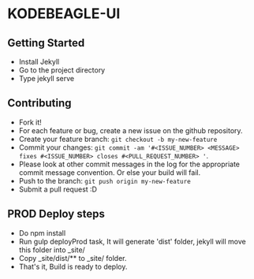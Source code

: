 # KODEBEAGLE-UI
## Getting Started
* Install Jekyll
* Go to the project directory
* Type jekyll serve

## Contributing
* Fork it!
* For each feature or bug, create a new issue on the github repository.
* Create your feature branch: `git checkout -b my-new-feature`
* Commit your changes: `git commit -am '#<ISSUE_NUMBER> <MESSAGE> fixes #<ISSUE_NUMBER> closes #<PULL_REQUEST_NUMBER> '`.
* Please look at other commit messages in the log for the appropriate commit message convention. Or else your build will fail.
* Push to the branch: `git push origin my-new-feature`
* Submit a pull request :D

## PROD Deploy steps
* Do npm install
* Run gulp deployProd task, It will generate 'dist' folder, jekyll will move this folder into _site/
* Copy _site/dist/** to _site/ folder.
* That's it, Build is ready to deploy.
